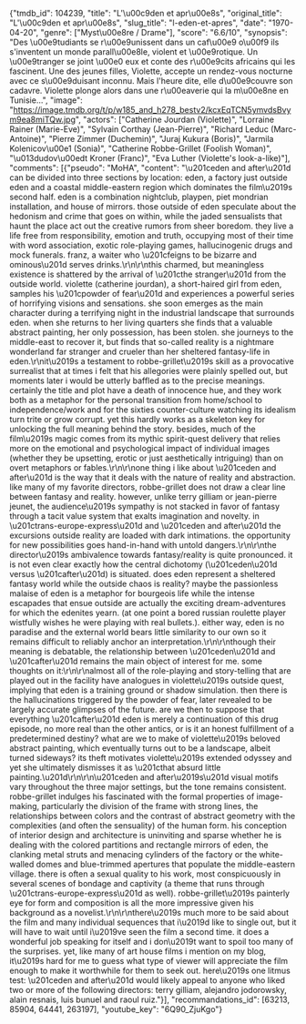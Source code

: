 {"tmdb_id": 104239, "title": "L'\u00c9den et apr\u00e8s", "original_title": "L'\u00c9den et apr\u00e8s", "slug_title": "l-eden-et-apres", "date": "1970-04-20", "genre": ["Myst\u00e8re / Drame"], "score": "6.6/10", "synopsis": "Des \u00e9tudiants se r\u00e9unissent dans un caf\u00e9 o\u00f9 ils s'inventent un monde parall\u00e8le, violent et \u00e9rotique. Un \u00e9tranger se joint \u00e0 eux et conte des r\u00e9cits africains qui les fascinent. Une des jeunes filles, Violette, accepte un rendez-vous nocturne avec ce s\u00e9duisant inconnu. Mais l'heure dite, elle d\u00e9couvre son cadavre. Violette plonge alors dans une r\u00eaverie qui la m\u00e8ne en Tunisie...", "image": "https://image.tmdb.org/t/p/w185_and_h278_bestv2/kcxEqTCN5ymvdsBvym9ea8miTQw.jpg", "actors": ["Catherine Jourdan (Violette)", "Lorraine Rainer (Marie-Eve)", "Sylvain Corthay (Jean-Pierre)", "Richard Leduc (Marc-Antoine)", "Pierre Zimmer (Duchemin)", "Juraj Kukura (Boris)", "Jarmila Kolenicov\u00e1 (Sonia)", "Catherine Robbe-Grillet (Foolish Woman)", "\u013dudov\u00edt Kroner (Franc)", "Eva Luther (Violette's look-a-like)"], "comments": [{"pseudo": "MoHA", "content": "\u201ceden and after\u201d can be divided into three sections by location: eden, a factory just outside eden and a coastal middle-eastern region which dominates the film\u2019s second half. eden is a combination nightclub, playpen, piet mondrian installation, and house of mirrors. those outside of eden speculate about the hedonism and crime that goes on within, while the jaded sensualists that haunt the place act out the creative rumors from sheer boredom. they live a life free from responsibility, emotion and truth, occupying most of their time with word association, exotic role-playing games, hallucinogenic drugs and mock funerals. franz, a waiter who \u201cfeigns to be bizarre and ominous\u201d serves drinks.\r\n\r\nthis charmed, but meaningless existence is shattered by the arrival of \u201cthe stranger\u201d from the outside world. violette (catherine jourdan), a short-haired girl from eden, samples his \u201cpowder of fear\u201d and experiences a powerful series of horrifying visions and sensations. she soon emerges as the main character during a terrifying night in the industrial landscape that surrounds eden. when she returns to her living quarters she finds that a valuable abstract painting, her only possession, has been stolen. she journeys to the middle-east to recover it, but finds that so-called reality is a nightmare wonderland far stranger and crueler than her sheltered fantasy-life in eden.\r\nit\u2019s a testament to robbe-grillet\u2019s skill as a provocative surrealist that at times i felt that his allegories were plainly spelled out, but moments later i would be utterly baffled as to the precise meanings. certainly the title and plot have a death of innocence hue, and they work both as a metaphor for the personal transition from home/school to independence/work and for the sixties counter-culture watching its idealism turn trite or grow corrupt. yet this hardly works as a skeleton key for unlocking the full meaning behind the story. besides, much of the film\u2019s magic comes from its mythic spirit-quest delivery that relies more on the emotional and psychological impact of individual images (whether they be upsetting, erotic or just aesthetically intriguing) than on overt metaphors or fables.\r\n\r\none thing i like about \u201ceden and after\u201d is the way that it deals with the nature of reality and abstraction. like many of my favorite directors, robbe-grillet does not draw a clear line between fantasy and reality. however, unlike terry gilliam or jean-pierre jeunet, the audience\u2019s sympathy is not stacked in favor of fantasy through a tacit value system that exalts imagination and novelty. in \u201ctrans-europe-express\u201d and \u201ceden and after\u201d the excursions outside reality are loaded with dark intimations. the opportunity for new possibilities goes hand-in-hand with untold dangers.\r\n\r\nthe director\u2019s ambivalence towards fantasy/reality is quite pronounced. it is not even clear exactly how the central dichotomy (\u201ceden\u201d versus \u201cafter\u201d) is situated. does eden represent a sheltered fantasy world while the outside chaos is reality? maybe the passionless malaise of eden is a metaphor for bourgeois life while the intense escapades that ensue outside are actually the exciting dream-adventures for which the edenites yearn. (at one point a bored russian roulette player wistfully wishes he were playing with real bullets.). either way, eden is no paradise and the external world bears little similarity to our own so it remains difficult to reliably anchor an interpretation.\r\n\r\nthough their meaning is debatable, the relationship between \u201ceden\u201d and \u201cafter\u201d remains the main object of interest for me. some thoughts on it:\r\n\r\nalmost all of the role-playing and story-telling that are played out in the facility have analogues in violette\u2019s outside quest, implying that eden is a training ground or shadow simulation. then there is the hallucinations triggered by the powder of fear, later revealed to be largely accurate glimpses of the future. are we then to suppose that everything \u201cafter\u201d eden is merely a continuation of this drug episode, no more real than the other antics, or is it an honest fulfillment of a predetermined destiny? what are we to make of violette\u2019s beloved abstract painting, which eventually turns out to be a landscape, albeit turned sideways? its theft motivates violette\u2019s extended odyssey and yet she ultimately dismisses it as \u201cthat absurd little painting.\u201d\r\n\r\n\u201ceden and after\u2019s\u201d visual motifs vary throughout the three major settings, but the tone remains consistent. robbe-grillet indulges his fascinated with the formal properties of image-making, particularly the division of the frame with strong lines, the relationships between colors and the contrast of abstract geometry with the complexities (and often the sensuality) of the human form. his conception of interior design and architecture is uninviting and sparse whether he is dealing with the colored partitions and rectangle mirrors of eden, the clanking metal struts and menacing cylinders of the factory or the white-walled domes and blue-trimmed apertures that populate the middle-eastern village. there is often a sexual quality to his work, most conspicuously in several scenes of bondage and captivity (a theme that runs through \u201ctrans-europe-express\u201d as well). robbe-grillet\u2019s painterly eye for form and composition is all the more impressive given his background as a novelist.\r\n\r\nthere\u2019s much more to be said about the film and many individual sequences that i\u2019d like to single out, but it will have to wait until i\u2019ve seen the film a second time. it does a wonderful job speaking for itself and i don\u2019t want to spoil too many of the surprises. yet, like many of art house films i mention on my blog, it\u2019s hard for me to guess what type of viewer will appreciate the film enough to make it worthwhile for them to seek out. here\u2019s one litmus test: \u201ceden and after\u201d would likely appeal to anyone who liked two or more of the following directors: terry gilliam, alejandro jodorowsky, alain resnais, luis bunuel and raoul ruiz."}], "recommandations_id": [63213, 85904, 64441, 263197], "youtube_key": "6Q90_ZjuKgo"}
